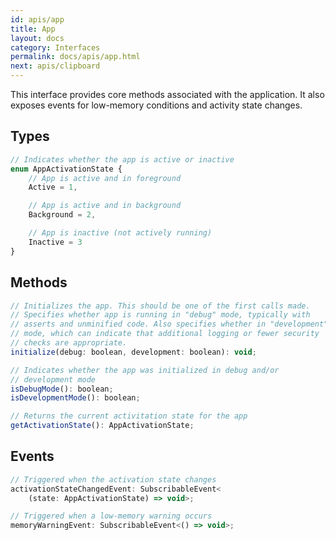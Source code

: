 ```yaml
---
id: apis/app
title: App
layout: docs
category: Interfaces
permalink: docs/apis/app.html
next: apis/clipboard
---
```


This interface provides core methods associated with the application. It also exposes events for low-memory conditions and activity state changes.

## Types
``` javascript
// Indicates whether the app is active or inactive
enum AppActivationState {
    // App is active and in foreground
    Active = 1,

    // App is active and in background
    Background = 2,

    // App is inactive (not actively running)
    Inactive = 3
}
```

## Methods
``` javascript
// Initializes the app. This should be one of the first calls made.
// Specifies whether app is running in "debug" mode, typically with 
// asserts and unminified code. Also specifies whether in "development"
// mode, which can indicate that additional logging or fewer security
// checks are appropriate.
initialize(debug: boolean, development: boolean): void;

// Indicates whether the app was initialized in debug and/or
// development mode
isDebugMode(): boolean;
isDevelopmentMode(): boolean;

// Returns the current activitation state for the app
getActivationState(): AppActivationState;
```

## Events
``` javascript
// Triggered when the activation state changes
activationStateChangedEvent: SubscribableEvent<
    (state: AppActivationState) => void>;

// Triggered when a low-memory warning occurs
memoryWarningEvent: SubscribableEvent<() => void>;
```
